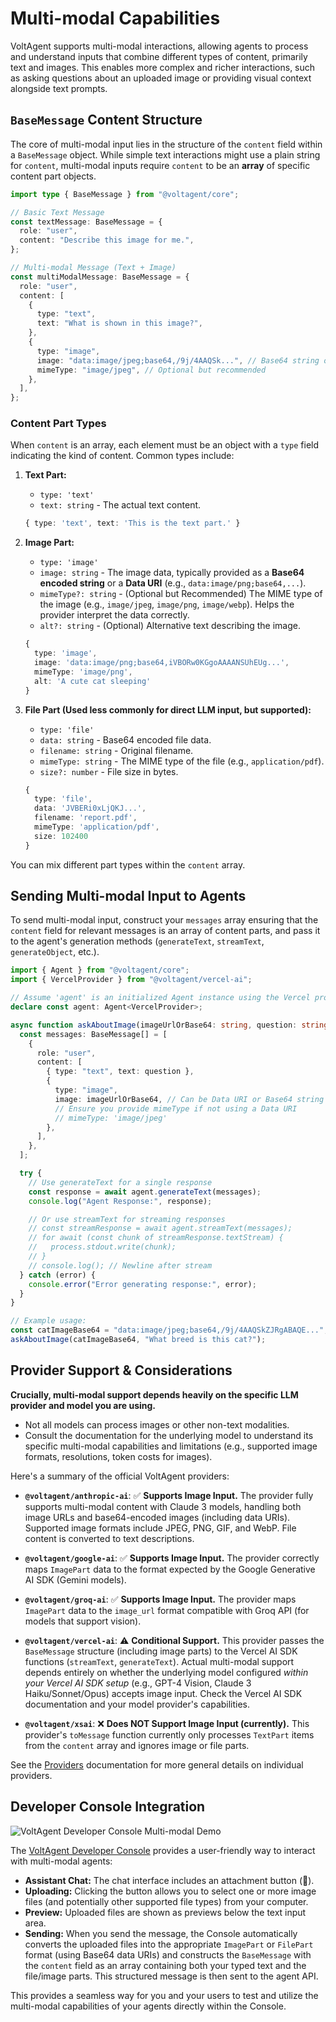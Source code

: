 # Multi-modal Capabilities

VoltAgent supports multi-modal interactions, allowing agents to process and understand inputs that combine different types of content, primarily text and images. This enables more complex and richer interactions, such as asking questions about an uploaded image or providing visual context alongside text prompts.

## `BaseMessage` Content Structure

The core of multi-modal input lies in the structure of the `content` field within a `BaseMessage` object. While simple text interactions might use a plain string for `content`, multi-modal inputs require `content` to be an **array** of specific content part objects.

```typescript
import type { BaseMessage } from "@voltagent/core";

// Basic Text Message
const textMessage: BaseMessage = {
  role: "user",
  content: "Describe this image for me.",
};

// Multi-modal Message (Text + Image)
const multiModalMessage: BaseMessage = {
  role: "user",
  content: [
    {
      type: "text",
      text: "What is shown in this image?",
    },
    {
      type: "image",
      image: "data:image/jpeg;base64,/9j/4AAQSk...", // Base64 string or Data URI
      mimeType: "image/jpeg", // Optional but recommended
    },
  ],
};
```

### Content Part Types

When `content` is an array, each element must be an object with a `type` field indicating the kind of content. Common types include:

1.  **Text Part:**

    - `type: 'text'`
    - `text: string` - The actual text content.

    ```typescript
    { type: 'text', text: 'This is the text part.' }
    ```

2.  **Image Part:**

    - `type: 'image'`
    - `image: string` - The image data, typically provided as a **Base64 encoded string** or a **Data URI** (e.g., `data:image/png;base64,...`).
    - `mimeType?: string` - (Optional but Recommended) The MIME type of the image (e.g., `image/jpeg`, `image/png`, `image/webp`). Helps the provider interpret the data correctly.
    - `alt?: string` - (Optional) Alternative text describing the image.

    ```typescript
    {
      type: 'image',
      image: 'data:image/png;base64,iVBORw0KGgoAAAANSUhEUg...',
      mimeType: 'image/png',
      alt: 'A cute cat sleeping'
    }
    ```

3.  **File Part (Used less commonly for direct LLM input, but supported):**

    - `type: 'file'`
    - `data: string` - Base64 encoded file data.
    - `filename: string` - Original filename.
    - `mimeType: string` - The MIME type of the file (e.g., `application/pdf`).
    - `size?: number` - File size in bytes.

    ```typescript
    {
      type: 'file',
      data: 'JVBERi0xLjQKJ...',
      filename: 'report.pdf',
      mimeType: 'application/pdf',
      size: 102400
    }
    ```

You can mix different part types within the `content` array.

## Sending Multi-modal Input to Agents

To send multi-modal input, construct your `messages` array ensuring that the `content` field for relevant messages is an array of content parts, and pass it to the agent's generation methods (`generateText`, `streamText`, `generateObject`, etc.).

```typescript
import { Agent } from "@voltagent/core";
import { VercelProvider } from "@voltagent/vercel-ai";

// Assume 'agent' is an initialized Agent instance using the Vercel provider
declare const agent: Agent<VercelProvider>;

async function askAboutImage(imageUrlOrBase64: string, question: string) {
  const messages: BaseMessage[] = [
    {
      role: "user",
      content: [
        { type: "text", text: question },
        {
          type: "image",
          image: imageUrlOrBase64, // Can be Data URI or Base64 string
          // Ensure you provide mimeType if not using a Data URI
          // mimeType: 'image/jpeg'
        },
      ],
    },
  ];

  try {
    // Use generateText for a single response
    const response = await agent.generateText(messages);
    console.log("Agent Response:", response);

    // Or use streamText for streaming responses
    // const streamResponse = await agent.streamText(messages);
    // for await (const chunk of streamResponse.textStream) {
    //   process.stdout.write(chunk);
    // }
    // console.log(); // Newline after stream
  } catch (error) {
    console.error("Error generating response:", error);
  }
}

// Example usage:
const catImageBase64 = "data:image/jpeg;base64,/9j/4AAQSkZJRgABAQE...";
askAboutImage(catImageBase64, "What breed is this cat?");
```

## Provider Support & Considerations

**Crucially, multi-modal support depends heavily on the specific LLM provider and model you are using.**

- Not all models can process images or other non-text modalities.
- Consult the documentation for the underlying model to understand its specific multi-modal capabilities and limitations (e.g., supported image formats, resolutions, token costs for images).

Here's a summary of the official VoltAgent providers:

- **`@voltagent/anthropic-ai`**: ✅ **Supports Image Input.** The provider fully supports multi-modal content with Claude 3 models, handling both image URLs and base64-encoded images (including data URIs). Supported image formats include JPEG, PNG, GIF, and WebP. File content is converted to text descriptions.

- **`@voltagent/google-ai`**: ✅ **Supports Image Input.** The provider correctly maps `ImagePart` data to the format expected by the Google Generative AI SDK (Gemini models).

- **`@voltagent/groq-ai`**: ✅ **Supports Image Input.** The provider maps `ImagePart` data to the `image_url` format compatible with Groq API (for models that support vision).

- **`@voltagent/vercel-ai`**: ⚠️ **Conditional Support.** This provider passes the `BaseMessage` structure (including image parts) to the Vercel AI SDK functions (`streamText`, `generateText`). Actual multi-modal support depends entirely on whether the underlying model configured _within your Vercel AI SDK setup_ (e.g., GPT-4 Vision, Claude 3 Haiku/Sonnet/Opus) accepts image input. Check the Vercel AI SDK documentation and your model provider's capabilities.

- **`@voltagent/xsai`**: ❌ **Does NOT Support Image Input (currently).** This provider's `toMessage` function currently only processes `TextPart` items from the `content` array and ignores image or file parts.

See the [Providers](../providers/overview.md) documentation for more general details on individual providers.

## Developer Console Integration

![VoltAgent Developer Console Multi-modal Demo](https://cdn.voltagent.dev/docs/multi-modal-demo.gif)

The [VoltAgent Developer Console](https://console.voltagent.dev/) provides a user-friendly way to interact with multi-modal agents:

- **Assistant Chat:** The chat interface includes an attachment button (📎).
- **Uploading:** Clicking the button allows you to select one or more image files (and potentially other supported file types) from your computer.
- **Preview:** Uploaded files are shown as previews below the text input area.
- **Sending:** When you send the message, the Console automatically converts the uploaded files into the appropriate `ImagePart` or `FilePart` format (using Base64 data URIs) and constructs the `BaseMessage` with the `content` field as an array containing both your typed text and the file/image parts. This structured message is then sent to the agent API.

This provides a seamless way for you and your users to test and utilize the multi-modal capabilities of your agents directly within the Console.
